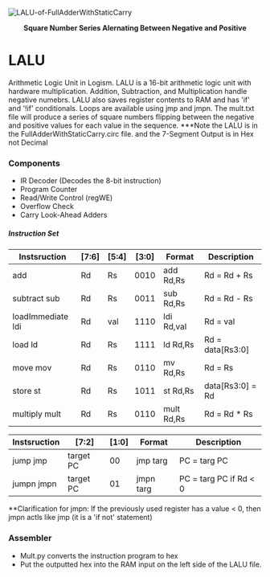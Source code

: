![LALU-of-FullAdderWithStaticCarry](https://user-images.githubusercontent.com/41707552/189496216-2e7a850e-0524-4512-8d1f-3782aec70535.gif)
<figcaption align = "center"><b>Square Number Series Alernating Between Negative and Positive</b></figcaption>

# LALU
Arithmetic Logic Unit in Logism. LALU is a 16-bit arithmetic logic unit with hardware multiplication. Addition, Subtraction, and Multiplication handle negative numebrs. LALU also saves register contents to RAM and has 'if' and '!if' conditionals. Loops are available using jmp and jmpn. The mult.txt file will produce a series of square numbers flipping between the negative and positive values for each value in the sequence.  ***Note the LALU is in the FullAdderWithStaticCarry.circ file. and the 7-Segment Output is in Hex not Decimal
### Components
- IR Decoder  (Decodes the 8-bit instruction)
- Program Counter
- Read/Write Control (regWE)
- Overflow Check
- Carry Look-Ahead Adders

##### Instruction Set
| Instsruction       | [7:6] | [5:4] | [3:0] | Format     | Description         |
|--------------------|-------|-------|-------|------------|---------------------|
| add                |   Rd  |   Rs  |  0010 | add Rd,Rs  | Rd = Rd + Rs        |
| subtract  sub      |   Rd  |   Rs  |  0011 | sub Rd,Rs  | Rd = Rd - Rs        |
| loadImmediate  ldi |   Rd  |  val  |  1110 | ldi Rd,val | Rd = val            |
| load  ld           |   Rd  |   Rs  |  1111 | ld  Rd,Rs  | Rd = data[Rs3:0]    |
| move mov           |   Rd  |   Rs  |  0110 | mv  Rd,Rs  | Rd = Rs             |
| store  st          |   Rd  |   Rs  |  1011 | st  Rd,Rs  | data[Rs3:0] = Rd    |
| multiply mult      |   Rd  |   Rs  |  0110 | mult Rd,Rs | Rd = Rd * Rs        |

| Instsruction | [7:2]     | [1:0] | Format    | Description            |
|--------------|-----------|-------|-----------|------------------------|
| jump  jmp    | target PC |   00  | jmp targ  | PC = targ PC           |
| jumpn jmpn   | target PC |   01  | jmpn targ | PC = targ PC if Rd < 0 |


**Clarification for jmpn: If the previously used register has a value < 0, then jmpn actls like jmp (it is a 'if not' statement)
### Assembler
- Mult.py converts the instruction program to hex
- Put the outputted hex into the RAM input on the left side of the LALU file. 
